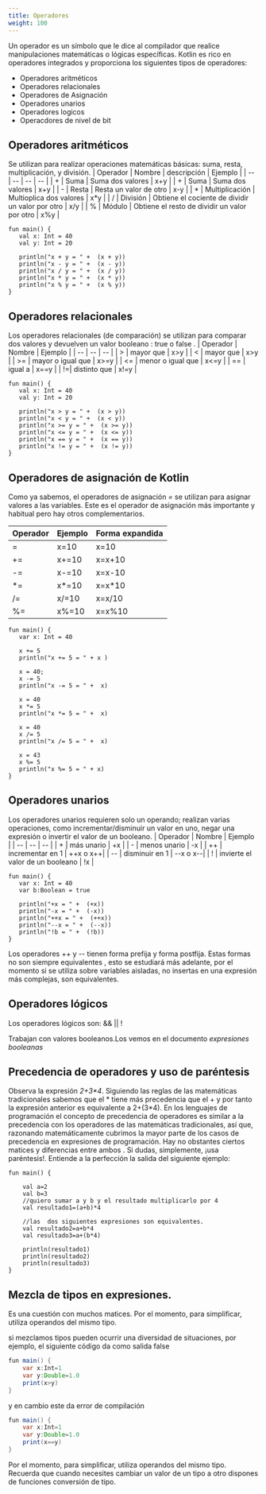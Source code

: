 ```yaml
---
title: Operadores
weight: 100
---
```


Un operador es un símbolo que le dice al compilador que realice manipulaciones matemáticas o lógicas específicas. Kotlin es rico en operadores integrados y proporciona los siguientes tipos de operadores:

- Operadores aritméticos
- Operadores relacionales
- Operadores de Asignación
- Operadores unarios
- Operadores logicos
- Operacdores de nivel de bit

## Operadores aritméticos
Se utilizan para realizar operaciones matemáticas básicas:  suma, resta, multiplicación,  y división.
| Operador | Nombre | descripción  | Ejemplo |
| -- | -- | -- | -- | 
| + | Suma | Suma dos valores | x+y | 
| + | Suma | Suma dos valores | x+y | 
| - | Resta | Resta un valor de otro | x-y | 
| * | Multiplicación | Multioplica  dos valores | x*y | 
| / | División | Obtiene el cociente de dividir un valor por otro | x/y |
| % | Módulo | Obtiene el resto  de dividir un valor por otro | x%y |

```
fun main() {
   val x: Int = 40
   val y: Int = 20

   println("x + y = " +  (x + y))
   println("x - y = " +  (x - y))
   println("x / y = " +  (x / y))
   println("x * y = " +  (x * y))
   println("x % y = " +  (x % y))
}
```
## Operadores relacionales 
Los operadores relacionales (de comparación)  se utilizan para comparar dos valores y devuelven un valor booleano : true o false .
| Operador | Nombre | Ejemplo |
| -- | -- | -- | 
| > | mayor que | x>y  | 
| < | mayor que | x>y  | 
| >= | mayor o igual que | x>=y  | 
| <= | menor o igual  que | x<=y  | 
| == | igual a | x==y  | 
| !=| distinto  que | x!=y  | 

```
fun main() {
   val x: Int = 40
   val y: Int = 20

   println("x > y = " +  (x > y))
   println("x < y = " +  (x < y))
   println("x >= y = " +  (x >= y))
   println("x <= y = " +  (x <= y))
   println("x == y = " +  (x == y))
   println("x != y = " +  (x != y))
}
```

## Operadores de asignación de Kotlin
Como ya sabemos, el operadores de asignación *=*  se utilizan para asignar valores a las variables. Este es el operador de asignación más importante y habitual pero hay otros complementarios.

| Operador | Ejemplo | Forma expandida |
| -- | -- | -- | 
| = | x=10 | x=10 | 
| += | x+=10 | x=x+10 | 
| -= | x-=10 | x=x-10 | 
| *= | x*=10 | x=x*10 | 
| /= | x/=10 | x=x/10 | 
| %= | x%=10 | x=x%10 | 

```
fun main() {
   var x: Int = 40

   x += 5
   println("x += 5 = " + x )
   
   x = 40;
   x -= 5
   println("x -= 5 = " +  x)
   
   x = 40
   x *= 5
   println("x *= 5 = " +  x)
   
   x = 40
   x /= 5
   println("x /= 5 = " +  x)
   
   x = 43
   x %= 5
   println("x %= 5 = " + x)
}
```
## Operadores unarios 

Los operadores unarios requieren solo un operando; realizan varias operaciones, como incrementar/disminuir un valor en uno, negar una expresión o invertir el valor de un booleano.
| Operador | Nombre | Ejemplo |
| -- | -- | -- | 
| + | más unario | +x | 
| - | menos unario | -x |
| ++ | incrementar en 1 | ++x o x++|
| -- | disminuir en 1 | --x  o x--|
| ! | invierte el valor de un booleano | !x |

```
fun main() {
   var x: Int = 40
   var b:Boolean = true

   println("+x = " +  (+x))
   println("-x = " +  (-x))
   println("++x = " +  (++x))
   println("--x = " +  (--x))
   println("!b = " +  (!b))
}
```
Los operadores ++ y -- tienen forma prefija y forma postfija. Estas formas no son siempre equivalentes , esto se estudiará más adelante, por el momento si se utiliza sobre variables aisladas, no insertas en una expresión más complejas, son equivalentes.

## Operadores lógicos
Los operadores lógicos son: && ||  !

Trabajan con valores booleanos.Los vemos en el documento *expresiones booleanas*

## Precedencia de operadores y uso de paréntesis
Observa la expresión *2+3\*4*.  Siguiendo las reglas de las matemáticas tradicionales sabemos que el * tiene más precedencia que el + y por tanto la expresión anterior es equivalente a 2+(3*4). En los lenguajes de programación el concepto de precedencia de operadores es similar a la precedencia con los operadores   de las   matemáticas tradicionales, así que,  razonando matemáticamente  cubrimos la mayor parte de los casos de precedencia en expresiones de programación. Hay no obstantes ciertos matices y diferencias entre ambos . Si dudas, simplemente,  ¡usa paréntesis!. Entiende a la perfección la salida del siguiente ejemplo:


```
fun main() {

    val a=2
    val b=3
    //quiero sumar a y b y el resultado multiplicarlo por 4
    val resultado1=(a+b)*4

    //las  dos siguientes expresiones son equivalentes.
    val resultado2=a+b*4
    val resultado3=a+(b*4)

    println(resultado1)
    println(resultado2)
    println(resultado3)
}
```
## Mezcla de tipos en expresiones.
Es una cuestión con muchos matices. Por el momento, para simplificar, utiliza operandos del mismo tipo.

si mezclamos tipos pueden ocurrir una diversidad de situaciones, por ejemplo, el siguiente código da como salida false
```java
fun main() {
    var x:Int=1
    var y:Double=1.0
    print(x>y)
}
```
y en cambio este da error de compilación
```java
fun main() {
    var x:Int=1
    var y:Double=1.0
    print(x==y)
}
```
 Por el momento, para simplificar, utiliza operandos del mismo tipo. Recuerda que cuando necesites cambiar un valor de un tipo a  otro dispones de funciones conversión de tipo.
